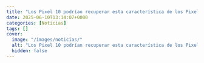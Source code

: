 ```yaml
---
title: "Los Pixel 10 podrían recuperar esta característica de los Pixel 4"
date: 2025-06-10T13:14:07+0000
categories: [Noticias]
tags: []
cover:
  image: "/images/noticias/"
  alt: "Los Pixel 10 podrían recuperar esta característica de los Pixel 4"
  hidden: false
---
```




